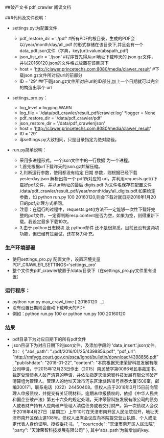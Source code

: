 ##破产文书 pdf_crawler 阅读文档

###代码及文件说明：

* settings.py:为配置文件


    * pdf_restore_dir = './pdf' #所有PDF的根目录，生成的PDF会以/year/month/day/all_pdf 的形式存储在该目录下,并且会有一个 data_pdf.json文件（字典，key(url):value(abspath_pdf)
    * json_list_dir = './json' #程序首先得从url地址下载昨天的.json.gz文件，并以20160120.json的文件格式放置在该目录下
    * host = 'http://clawer.princetechs.com:8080/media/clawer_result' #下载json.gz文件所对应url的前部分
    * ID = '29' ##下载json.gz文件所对应url的ID部分,加上一个日期就可以完全的构造出事个 url

* settings_pro.py：

    * log_level = logging.WARN
    * log_file = '/data/pdf_crawler/result_pdf/crawler.log'
    *logger = None
    * pdf_restore_dir = '/data/pdf_crawler/pdf'
    * json_restore_dir = '/data/pdf_crawler/json'
    * host = 'http://clawer.princetechs.com:8080/media/clawer_result'
    * ID = '29'
    * 与settings.py大致相同，只是目录指定为绝对路径。

* run.py简单说明：

    - 采用多进程形式。一个json文件中的一行数据 为一个进程。
    * 1,首先根据url下载昨天的json.gz并解压缩。
    * 2,判断运行参数，使用都没有给定 日期 参数，则根据已经下载 yesterday.json 解析出每一个 pdf所对应的 url，并利用requests.get()下载好pdf文件，并以url地址的最后 digits.pdf 为文件名保存在配置文件 /data/pdf_crawler/result_pdf/year/month/day/all_digits.pdf.如果给定参数，如 python run.py 100 20160120,则会下载对就日期2016年1月20日的pdf,处理方式相同。
    * 注意：在运行的过程中，requests.get()方法不一定能够一次性下载好完整的pdf文件，一定得判断resp.content是否为空，如果为空，则得重新下载。我设定最多下载10次。
    * 3,由于 python日志模块 及 python邮件 还不是很熟悉，目前还没有这两项功能，但已经有过尝试，还在努力补充。

### 生产环境部署

* 使用settings_pro.py 配置文件，设置环境变量  PDF_CRAWLER_SETTINGS='settings_pro'
* 整个文件夹pdf_crawler放置于/data/目录下（在settings_pro.py文件里有设置）

### 运行程序：

* python run.py max_crawl_time [ 20160120 …]
* 没有设置日期则会自动下载昨天的PDF
* 例如：python run.py 100 or python run.py 100 20160120


### 结果
* pdf目录下为对应日期下的所有pdf文件
* json目录下为对应日期下的json文件，及添加字段的 'data_insert'.json文件。如：
{
            "abs_path": "./pdf/2016/01/25/4398856.pdf",
            "pdf_url": "http://rmfygg.court.gov.cn/psca/lgnot/bulletin/download/4398856.pdf",
            "publishdate": "2016-01-22",
            "content": "本院根据天津荣智科技发展有限公司申请，于2015年12月23日作出（2015）南民破字第0066号民事裁定书，裁定受理债务人破产清算的申请，并依法指定天津荣智科技发展有限公司破产清算组为管理人。管理人的地址天津市河东区津塘路18号鼎泰大厦1506室，邮编300171，联系电话（022）24450408。债权人应于2016年3月15日前向管理人申报债权，并提交有关证明材料。逾期未申报债权的，依据《中华人民共和国企业破产法》第五十六条的规定处理。天津荣智科技发展有限公司的债务人或者财产持有人应向破产管理人清偿债务或者交付财产。第一次债权人会议于2016年4月27日（星期三）上午10时在天津市南开区人民法院召开，地址天津市南开区保山道108号。债权人出席会议应向本院提交营业执照、个人或法定代表人身份证明、授权委托书。",
            "courtcode": "天津市南开区人民法院",
            "party": "天津荣智科技发展有限公司"
},
其中'abs_path'为新增加的key.
